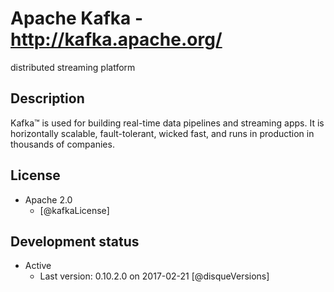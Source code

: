 # Apache Kafka - http://kafka.apache.org/
distributed streaming platform


## Description
Kafka™ is used for building real-time data pipelines and streaming apps. It is horizontally scalable, fault-tolerant, wicked fast, and runs in production in thousands of companies.


## License
- Apache 2.0
    - [@kafkaLicense]


## Development status
- Active
    - Last version: 0.10.2.0 on 2017-02-21 [@disqueVersions]
